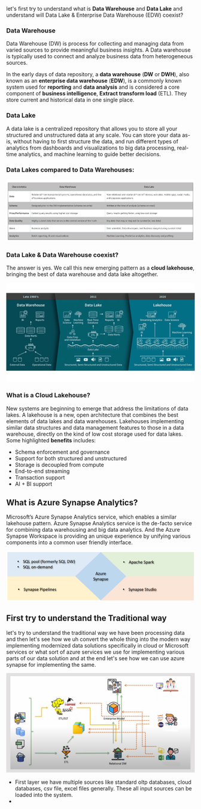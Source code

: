 
let's first try to understand what is **Data Warehouse** and **Data Lake** and understand will Data Lake & Enterprise Data Warehouse (EDW) coexist?

### Data Warehouse
Data Warehouse (DW) is process for collecting and managing data from varied sources to provide meaningful business insights. A Data warehouse is typically used to connect and analyze business data from heterogeneous sources.

In the early days of data repository, a **data warehouse** (**DW** or **DWH**), also known as an **enterprise data  warehouse** (**EDW**), is a commonly known system used for **reporting** and **data analysis** and is considered a core component of **business intelligence**, **Extract transform load** (ETL). They store current and historical data in one single place.

### Data Lake
A data lake is a centralized repository that allows you to store all your structured and unstructured data at any scale. You can store your data as-is, without having to first structure the data, and run different types of analytics from dashboards and visualizations to big data processing, real-time analytics, and machine learning to guide better decisions.

### Data Lakes compared to Data Warehouses:

![DLDW](https://github.com/gurditsingh/blog/blob/gh-pages/_screenshots/DataLake_DataWarehouse.jpg?raw=true)

### Data Lake & Data Warehouse coexist?
The answer is yes. We call this new emerging pattern as a **cloud lakehouse**, bringing the best of data warehouse and data lake altogether.

![lakehouse](https://github.com/gurditsingh/blog/blob/gh-pages/_screenshots/data-lakehouse.png?raw=true)

### What is a Cloud Lakehouse?
New systems are beginning to emerge that address the limitations of data lakes. A lakehouse is a new, open architecture that combines the best elements of data lakes and data warehouses. Lakehouses implementing similar data structures and data management features to those in a data warehouse, directly on the kind of low cost storage used for data lakes. Some highlighted **benefits** includes:

 - Schema enforcement and governance
 - Support for both structured and unstructured
 - Storage is decoupled from compute
 - End-to-end streaming
 - Transaction support
 - AI + BI support

## What is Azure Synapse Analytics?

Microsoft’s Azure Synapse Analytics service, which enables a similar lakehouse pattern. Azure Synapse Analytics service is the de-facto service for combining data warehousing and big data analytics. And the Azure Synapse Workspace is providing an unique experience by unifying various components into a common user friendly interface.

![synapse](https://github.com/gurditsingh/blog/blob/gh-pages/_screenshots/azure-synapse.png?raw=true)

## First try to understand the Traditional way
let's try to understand the traditional way we have been processing data and then let's see how we uh convert the whole thing into the modern way implementing modernized data solutions specifically in cloud or Microsoft services or what sort of azure services we use for implementing various parts of our data solution and at the end let's see how we can use azure synapse for implementing the same.

![DW](https://github.com/gurditsingh/blog/blob/gh-pages/_screenshots/old-way-DWH.jpg?raw=true)

 - First layer we have multiple sources like standard oltp databases, cloud databases, csv file, excel files generally. These all input sources can be loaded into the system.
 - 

<!--stackedit_data:
eyJoaXN0b3J5IjpbLTk4NDIxMzMxNywxNjMwMzI4ODUzLC0xNT
k1MjkxNTYsLTEyMjYyODA4ODcsLTE0Njk1MTIwMDgsLTE2OTU1
MTA2OTUsMzAzNzgzMjYxLDE0NTM4OTYwMTIsLTIwNTM3NTQ2Mj
csLTIwOTYyMzg5OCwtODA0NTU5MTE2LDU5ODU4MDkxNiwtNjAz
MjA0OTQzLDMwOTE5NDAyMyw5NjkyNjY3NDQsMTgzNzc0NDc4MC
wtMTc3MjIyNTcwNCwtMTY5NDA4MjU2LC0xNjIwNjY3MzI0LC0y
MDI2Nzk1NzEzXX0=
-->